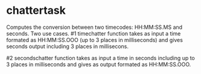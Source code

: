 # chattertask
Computes the conversion between two timecodes: HH:MM:SS.MS and seconds. 
Two use cases. 
#1 timechatter function takes as input a time formated as HH:MM:SS.OOO (up to 3 places in milliseconds) and gives seconds output including 3 places in millisecons. 

#2 secondschatter function takes as input a time in seconds including up to 3 places in milliseconds and gives as output formated as HH:MM:SS.OOO.
